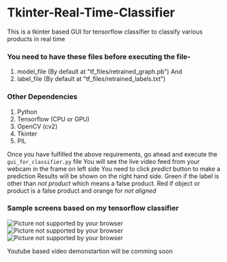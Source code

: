 # Tkinter-Real-Time-Classifier
This is a tkinter based GUI for tensorflow classifier to classify various products in real time

### You need to have these files before executing the file-
  1. model_file (By default at "tf_files/retrained_graph.pb") And
  2. label_file (By default at "tf_files/retrained_labels.txt")

### Other Dependencies 
  1. Python
  2. Tensorflow (CPU or GPU)
  3. OpenCV (cv2)
  4. Tkinter 
  5. PIL
  
Once you have fulfilled the above requirements, go ahead and execute the `gui_for_classifier.py` file
You will see the live video feed from your webcam in the frame on left side
You need to click *predict* button to make a prediction
Results will be shown on the right hand side. Green if the label is other than *not product* which means a false product. 
Red if object or product is a false product and orange for *not aligned*

### Sample screens based on my tensorflow classifier
<img src="images/pic1" alt="Picture not supported by your browser"/>
<img src="images/pic2" alt="Picture not supported by your browser"/>
<img src="images/pic3" alt="Picture not supported by your browser"/>

Youtube based video demonstartion will be comming soon



